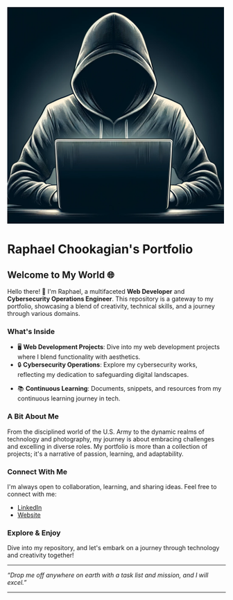 <!-- ![Banner Image](./public/static/images/hoode.png) -->
<img src="./public/static/images/hoode.png" alt="Banner Image" width="500">

# Raphael Chookagian's Portfolio

## Welcome to My World 🌐

Hello there! 👋 I'm Raphael, a multifaceted **Web Developer** and **Cybersecurity Operations Engineer**. This repository is a gateway to my portfolio, showcasing a blend of creativity, technical skills, and a journey through various domains.

### What's Inside

- 🖥️ **Web Development Projects**: Dive into my web development projects where I blend functionality with aesthetics.
- 🔒 **Cybersecurity Operations**: Explore my cybersecurity works, reflecting my dedication to safeguarding digital landscapes.
<!-- - 📸 **Photography Ventures**: A glimpse into my creative side with my ventures in commercial fashion photography. -->
- 📚 **Continuous Learning**: Documents, snippets, and resources from my continuous learning journey in tech.
<!-- - 🌟 **Miscellaneous**: A peek into various other projects and hobbies that I engage in. -->

### A Bit About Me

From the disciplined world of the U.S. Army to the dynamic realms of technology and photography, my journey is about embracing challenges and excelling in diverse roles. My portfolio is more than a collection of projects; it's a narrative of passion, learning, and adaptability.

### Connect With Me

I'm always open to collaboration, learning, and sharing ideas. Feel free to connect with me:

- [LinkedIn](https://www.linkedin.com/in/raphaelchookagian/)
- [Website](https://raphael.cesar-group.net/)

### Explore & Enjoy

Dive into my repository, and let's embark on a journey through technology and creativity together!

---

_“Drop me off anywhere on earth with a task list and mission, and I will excel.”_

---

<!-- ![tailwind-nextjs-banner](/public/static/images/twitter-card.png) -->

<!-- # Tailwind Nextjs Starter Blog -->

<!-- [![GitHub Repo stars](https://img.shields.io/github/stars/timlrx/tailwind-nextjs-starter-blog?style=social)](https://GitHub.com/timlrx/tailwind-nextjs-starter-blog/stargazers/) -->
<!-- [![GitHub forks](https://img.shields.io/github/forks/timlrx/tailwind-nextjs-starter-blog?style=social)](https://GitHub.com/timlrx/tailwind-nextjs-starter-blog/network/) -->
<!-- [![Twitter URL](https://img.shields.io/twitter/url?style=social&url=https%3A%2F%2Ftwitter.com%2Ftimlrxx)](https://twitter.com/timlrxx) -->
<!-- [![Sponsor](https://img.shields.io/static/v1?label=Sponsor&message=%E2%9D%A4&logo=GitHub&link=https://github.com/sponsors/timlrx)](https://github.com/sponsors/timlrx) -->

<!-- [![Deploy with Vercel](https://vercel.com/button)](https://vercel.com/new/git/external?repository-url=https://github.com/timlrx/tailwind-nextjs-starter-blog) -->

<!-- This is a [Next.js](https://nextjs.org/), [Tailwind CSS](https://tailwindcss.com/) blogging starter template. Version 2 is based on Next App directory with [React Server Component](https://nextjs.org/docs/getting-started/react-essentials#server-components) and uses [Contentlayer](https://www.contentlayer.dev/) to manage markdown content. -->
